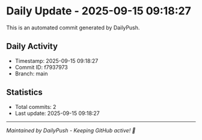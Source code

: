# Daily Update - 2025-09-15 09:18:27

This is an automated commit generated by DailyPush.

## Daily Activity
- Timestamp: 2025-09-15 09:18:27
- Commit ID: f7937973
- Branch: main

## Statistics
- Total commits: 2
- Last update: 2025-09-15 09:18:27

---
*Maintained by DailyPush - Keeping GitHub active! 🚀*
